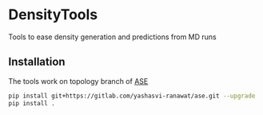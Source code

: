 # DensityTools
Tools to ease density generation and predictions from MD runs

## Installation

The tools work on topology branch of [ASE](https://gitlab.com/yashasvi-ranawat/ase/-/tree/topology_lammps)

```bash
pip install git+https://gitlab.com/yashasvi-ranawat/ase.git --upgrade
pip install .
```
